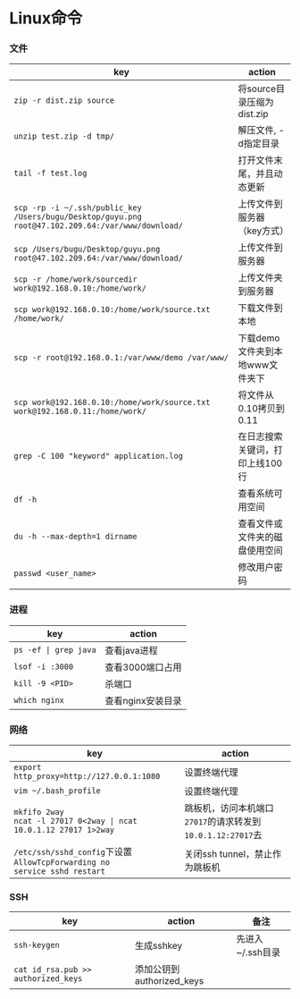 # Linux命令

### 文件
key | action
-- | --
`zip -r dist.zip source` | 将source目录压缩为dist.zip
`unzip test.zip -d tmp/` | 解压文件, -d指定目录
`tail -f test.log` | 打开文件末尾，并且动态更新
`scp -rp -i ~/.ssh/public_key /Users/bugu/Desktop/guyu.png root@47.102.209.64:/var/www/download/` | 上传文件到服务器（key方式）
`scp /Users/bugu/Desktop/guyu.png  root@47.102.209.64:/var/www/download/` | 上传文件到服务器
`scp -r /home/work/sourcedir work@192.168.0.10:/home/work/` | 上传文件夹到服务器
`scp work@192.168.0.10:/home/work/source.txt /home/work/` | 下载文件到本地
`scp -r root@192.168.0.1:/var/www/demo /var/www/` | 下载demo文件夹到本地www文件夹下
`scp work@192.168.0.10:/home/work/source.txt work@192.168.0.11:/home/work/` | 将文件从0.10拷贝到0.11
`grep -C 100 "keyword" application.log` | 在日志搜索关键词，打印上线100行
`df -h` | 查看系统可用空间
`du -h --max-depth=1 dirname` | 查看文件或文件夹的磁盘使用空间
`passwd <user_name>` | 修改用户密码


### 进程
key | action
-- | --
`ps -ef \| grep java` | 查看java进程
`lsof -i :3000` | 查看3000端口占用
`kill -9 <PID>` | 杀端口
`which nginx` | 查看nginx安装目录

### 网络
key | action
-- | --
`export http_proxy=http://127.0.0.1:1080` | 设置终端代理
`vim ~/.bash_profile` | 设置终端代理
`mkfifo 2way` <br> `ncat -l 27017 0<2way \| ncat 10.0.1.12 27017 1>2way` | 跳板机，访问本机端口`27017`的请求转发到`10.0.1.12:27017`去 
`/etc/ssh/sshd_config`下设置`AllowTcpForwarding no`<br> `service sshd restart` | 关闭ssh tunnel，禁止作为跳板机

### SSH
key | action | 备注
-- | -- | --
`ssh-keygen` | 生成sshkey | 先进入~/.ssh目录
`cat id_rsa.pub >> authorized_keys` | 添加公钥到authorized_keys
